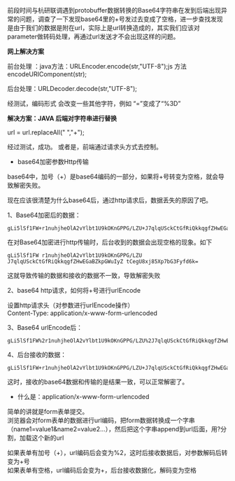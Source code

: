
前段时间与杭研联调遇到protobuffer数据转换的Base64字符串在发到后端出现异常的问题，调查了一下发现base64里的+号发过去变成了空格，进一步查找发现是由于我们的数据是附在url，实际上是url转换造成的，其实我们应该对parameter做转码处理，再通过url发送才不会出现这样的问题。

**网上解决方案**

前台处理 ：java方法：URLEncoder.encode(str,"UTF-8");js 方法encodeURIComponent(str);

后台处理：URLDecoder.decode(str,"UTF-8");

经测试，编码形式 会改变一些其他字符，例如 “=”变成了“%3D”

**解决方案：JAVA 后端对字符串进行替换**

url = url.replaceAll(" ","+");

经过测试，成功。
或者是，前端通过请求头方式去控制。

- base64加密参数Http传输

base64中，加号（+）是base64编码的一部分，如果将+号转变为空格，就会导致解密失败。

现在应该很清楚为什么base64后，通过http请求后，数据丢失的原因了吧。

1、Base64加密后的数据：

```
gLi5lSf1FW+r1nuhjheOlA2vYlbt1U9kOKnGPPG/LZU+J7qlqUSckCtGfRiQkkqgfZHwEGaBZkpGWuIyZ+tCegU8xj85Xp7bG3Fyfd6k=
```
在对Base64加密进行http传输时，后台收到的数据会出现空格的现象。如下


```
gLi5lSf1FW r1nuhjheOlA2vYlbt1U9kOKnGPPG/LZU J7qlqUSckCtGfRiQkkqgfZHwEGaBZkpGWuIyZ tCegU8xj85Xp7bG3Fyfd6k=
```

这就导致传输的数据和接收的数据不一致，导致解密失败

2、base64 http请求，如何将+号进行urlEncode

设置http请求头（对参数进行urlEncode操作）   
Content-Type: application/x-www-form-urlencoded

3、Base64 urlEncode后：

```
gLi5lSf1FW%2r1nuhjheOlA2vYlbt1U9kOKnGPPG/LZU%2J7qlqUSckCtGfRiQkkqgfZHwEGaBZkpGWuIyZ%2tCegU8xj85Xp7bG3Fyfd6k=
```

4、后台接收的数据：

```
gLi5lSf1FW+r1nuhjheOlA2vYlbt1U9kOKnGPPG/LZU+J7qlqUSckCtGfRiQkkqgfZHwEGaBZkpGWuIyZ+tCegU8xj85Xp7bG3Fyfd6k=
```

这时，接收的base64数据和传输的是结果一致，可以正常解密了。

- 什么是：application/x-www-form-urlencoded

简单的讲就是form表单提交。   
浏览器会对form表单的数据进行url编码，把form数据转换成一个字串（name1=value1&name2=value2…），然后把这个字串append到url后面，用?分割，加载这个新的url

如果表单有加号（+），url编码后会变为%2，这时后接收数据后，对参数解码后转变为+号   
如果表单有空格，url编码后会变为+，后台接收数据化，解码变为空格